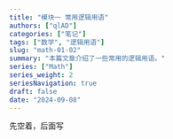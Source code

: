 ```yaml
---
title: "模块一 常用逻辑用语"
authors: ["qlAD"]
categories: ["笔记"]
tags: ["数学", "逻辑用语"]
slug: "math-01-02"
summary: "本篇文章介绍了一些常用的逻辑用语。"
series: ["Math"]
series_weight: 2
seriesNavigation: true
draft: false
date: "2024-09-08"
---
```


先空着，后面写